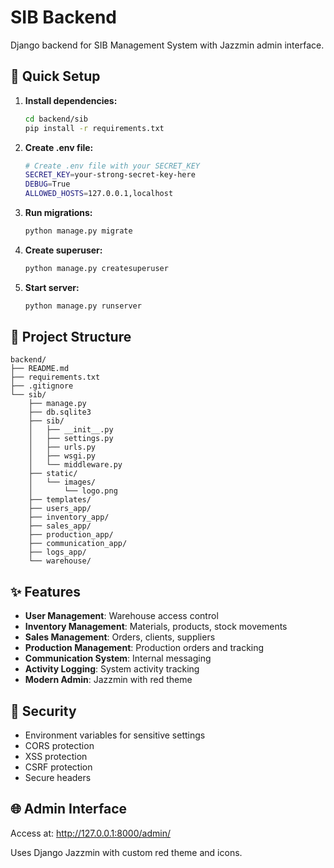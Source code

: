 # SIB Backend

Django backend for SIB Management System with Jazzmin admin interface.

## 🚀 Quick Setup

1. **Install dependencies:**
   ```bash
   cd backend/sib
   pip install -r requirements.txt
   ```

2. **Create .env file:**
   ```bash
   # Create .env file with your SECRET_KEY
   SECRET_KEY=your-strong-secret-key-here
   DEBUG=True
   ALLOWED_HOSTS=127.0.0.1,localhost
   ```

3. **Run migrations:**
   ```bash
   python manage.py migrate
   ```

4. **Create superuser:**
   ```bash
   python manage.py createsuperuser
   ```

5. **Start server:**
   ```bash
   python manage.py runserver
   ```

## 📁 Project Structure

```
backend/
├── README.md
├── requirements.txt
├── .gitignore
└── sib/
    ├── manage.py
    ├── db.sqlite3
    ├── sib/
    │   ├── __init__.py
    │   ├── settings.py
    │   ├── urls.py
    │   ├── wsgi.py
    │   └── middleware.py
    ├── static/
    │   └── images/
    │       └── logo.png
    ├── templates/
    ├── users_app/
    ├── inventory_app/
    ├── sales_app/
    ├── production_app/
    ├── communication_app/
    ├── logs_app/
    └── warehouse/
```

## ✨ Features

- **User Management**: Warehouse access control
- **Inventory Management**: Materials, products, stock movements
- **Sales Management**: Orders, clients, suppliers
- **Production Management**: Production orders and tracking
- **Communication System**: Internal messaging
- **Activity Logging**: System activity tracking
- **Modern Admin**: Jazzmin with red theme

## 🔐 Security

- Environment variables for sensitive settings
- CORS protection
- XSS protection
- CSRF protection
- Secure headers

## 🌐 Admin Interface

Access at: http://127.0.0.1:8000/admin/

Uses Django Jazzmin with custom red theme and icons.
